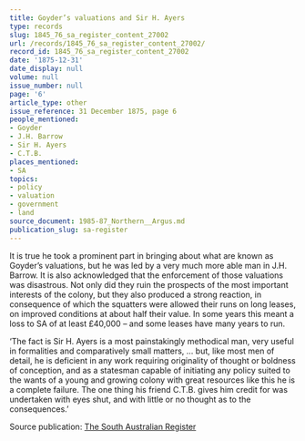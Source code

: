 ```yaml
---
title: Goyder’s valuations and Sir H. Ayers
type: records
slug: 1845_76_sa_register_content_27002
url: /records/1845_76_sa_register_content_27002/
record_id: 1845_76_sa_register_content_27002
date: '1875-12-31'
date_display: null
volume: null
issue_number: null
page: '6'
article_type: other
issue_reference: 31 December 1875, page 6
people_mentioned:
- Goyder
- J.H. Barrow
- Sir H. Ayers
- C.T.B.
places_mentioned:
- SA
topics:
- policy
- valuation
- government
- land
source_document: 1985-87_Northern__Argus.md
publication_slug: sa-register
---
```


It is true he took a prominent part in bringing about what are known as Goyder’s valuations, but he was led by a very much more able man in J.H. Barrow.  It is also acknowledged that the enforcement of those valuations was disastrous.  Not only did they ruin the prospects of the most important interests of the colony, but they also produced a strong reaction, in consequence of which the squatters were allowed their runs on long leases, on improved conditions at about half their value.  In some years this meant a loss to SA of at least £40,000 – and some leases have many years to run.

‘The fact is Sir H. Ayers is a most painstakingly methodical man, very useful in formalities and comparatively small matters, … but, like most men of detail, he is deficient in any work requiring originality of thought or boldness of conception, and as a statesman capable of initiating any policy suited to the wants of a young and growing colony with great resources like this he is a complete failure.  The one thing his friend C.T.B. gives him credit for was undertaken with eyes shut, and with little or no thought as to the consequences.’

Source publication: [The South Australian Register](/publications/sa-register/)
